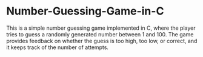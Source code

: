 # Number-Guessing-Game-in-C
This is a simple number guessing game implemented in C, where the player tries to guess a randomly generated number between 1 and 100. The game provides feedback on whether the guess is too high, too low, or correct, and it keeps track of the number of attempts.
